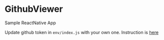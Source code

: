 # GithubViewer
Sample ReactNative App


Update github token in `env/index.js` with your own one. Instruction is [here](https://help.github.com/articles/creating-a-personal-access-token-for-the-command-line/#creating-a-token)
